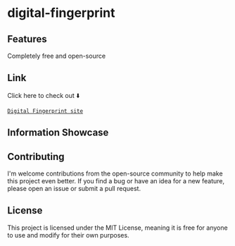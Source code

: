 # digital-fingerprint

## Features
Completely free and open-source

## Link
Click here to check out ⬇️

[`Digital Fingerprint site`](https://rakeshid03.github.io/digital-fingerprint/)

## Information Showcase

## Contributing
I'm welcome contributions from the open-source community to help make this project even better. If you find a bug or have an idea for a new feature, please open an issue or submit a pull request.

## License
This project is licensed under the MIT License, meaning it is free for anyone to use and modify for their own purposes.
